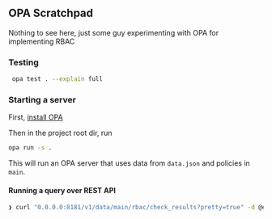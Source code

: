 ## OPA Scratchpad

Nothing to see here, just some guy experimenting with OPA for implementing RBAC

### Testing

```sh
 opa test . --explain full
```

### Starting a server

First, [install OPA](https://www.openpolicyagent.org/docs/latest/#running-opa)

Then in the project root dir, run

```sh
opa run -s .
```

This will run an OPA server that uses data from `data.json` and policies in `main`.

#### Running a query over REST API


```sh
❯ curl "0.0.0.0:8181/v1/data/main/rbac/check_results?pretty=true" -d @example/viewerall_input.json
```